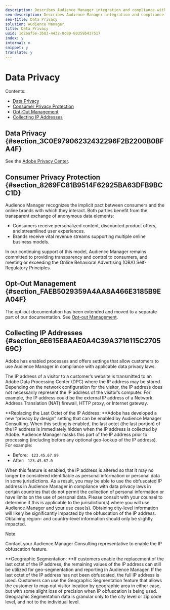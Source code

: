 ```yaml
---
description: Describes Audience Manager integration and compliance with generally accepted best practices related to consumer privacy and opt-out procedures.
seo-description: Describes Audience Manager integration and compliance with generally accepted best practices related to consumer privacy and opt-out procedures.
seo-title: Data Privacy
solution: Audience Manager
title: Data Privacy
uuid: 1d26af5e-3b83-4432-8c89-80359b437517
index: y
internal: n
snippet: y
translate: y
---
```


# Data Privacy

Contents: 

* [ Data Privacy](../../c_am_overview_intro/c_data_security_and_privacy/data_privacy.md#section_3C0E97906232432296F2B2200B0BFA4F)
* [ Consumer Privacy Protection](../../c_am_overview_intro/c_data_security_and_privacy/data_privacy.md#section_8269FC81B9514F62925BA63DFB9BCC1D)
* [ Opt-Out Management](../../c_am_overview_intro/c_data_security_and_privacy/data_privacy.md#section_FAEB5029359A4AA8A466E3185B9EA04F)
* [ Collecting IP Addresses](../../c_am_overview_intro/c_data_security_and_privacy/data_privacy.md#section_6E615E8AAE0A4C39A3716115C270569C)

## Data Privacy {#section_3C0E97906232432296F2B2200B0BFA4F}

See the [ Adobe Privacy Center](http://www.adobe.com/privacy/opt-out.html). 

## Consumer Privacy Protection {#section_8269FC81B9514F62925BA63DFB9BCC1D}

Audience Manager recognizes the implicit pact between consumers and the online brands with which they interact. Both parties benefit from the transparent exchange of anonymous data elements: 


* Consumers receive personalized content, discounted product offers, and streamlined user experiences.
* Brands receive vital revenue streams supporting multiple online business models.


In our continuing support of this model, Audience Manager remains committed to providing transparency and control to consumers, and meeting or exceeding the Online Behavioral Advertising (OBA) Self-Regulatory Principles. 

## Opt-Out Management {#section_FAEB5029359A4AA8A466E3185B9EA04F}

The opt-out documentation has been extended and moved to a separate part of our documentation. See [ Opt-out Management](../../c_am_overview_intro/c_data_security_and_privacy/opt-out-management.md#concept_1EC49431ED7D4012BD930ECF8A6D732F). 

<!-- <p>  </p>
<table id="table_A1FF33B328BD451FAFF6C6B8422F928B"> 
 <tgroup cols="2">
  <colspec colnum="1" colname="col1" colwidth="1.00*" />
  <colspec colnum="2" colname="col2" colwidth="2.74*" />
  <thead> 
   <tr> 
    <th colname="col1" class="entry"> Opt-Out For </th> 
    <th colname="col2" class="entry"> Description </th> 
   </tr>
  </thead> 
  <tbody> 
   <tr> 
    <td colname="col1"> <p>Adobe Experience Cloud </p> </td> 
    <td colname="col2"> <p>The <a href="http://www.adobe.com/privacy/opt-out.html#customeruse" format="http" scope="external"> Your Privacy Choices page</a> provides 1-click features that let you control and opt-out of data collection by the Adobe Experience Cloud advertising solutions (including Audience Manager). Specifically, see the <a href="http://www.adobe.com/privacy/opt-out.html#customeruse" format="http" scope="external"> business customer section</a> of the Privacy Choices page. </p> </td> 
   </tr> 
   <tr> 
    <td colname="col1"> <p>Browsers that do not support third-party cookies </p> </td> 
    <td colname="col2"> <p>See <a href="../../c_features/c_declared_id/declared_id_about.md#concept_CB958007B9DA4251BA724B5607AD9FC3" format="dita" scope="local"> Declared ID Targeting</a>. </p> </td> 
   </tr> 
   <tr> 
    <td colname="col1"> <p>Mobile devices </p> </td> 
    <td colname="col2"> <p>See the opt-out and privacy settings for: </p> <p> 
      <ul id="ul_86EFAB879215403D937B5148C26A41D9"> 
       <li id="li_C0B544E8F4FE473B94A5436D3A60BDB1"><a href="https://marketing.adobe.com/resources/help/en_US/mobile/android/privacy.html" format="https" scope="external"> Android devices</a> </li> 
       <li id="li_26C787BAB729499A9FEDF055E9AB0637"><a href="https://marketing.adobe.com/resources/help/en_US/mobile/ios/privacy.html" format="https" scope="external"> iOS devices</a> </li> 
      </ul> </p> </td> 
   </tr> 
  </tbody> 
 </tgroup> 
</table> -->

## Collecting IP Addresses {#section_6E615E8AAE0A4C39A3716115C270569C}

Adobe has enabled processes and offers settings that allow customers to use Audience Manager in compliance with applicable data privacy laws. 

The IP address of a visitor to a customer’s website is transmitted to an Adobe Data Processing Center (DPC) where the IP address may be stored. Depending on the network configuration for the visitor, the IP address does not necessarily represent the IP address of the visitor’s computer. For example, the IP address could be the external IP address of a Network Address Translation (NAT) firewall, HTTP proxy, or Internet gateway. 

**Replacing the Last Octet of the IP Address: **Adobe has developed a new “privacy by design” setting that can be enabled by Audience Manager Consulting. When this setting is enabled, the last octet (the last portion) of the IP address is immediately hidden when the IP address is collected by Adobe. Audience Manager masks this part of the IP address prior to processing (including before any optional geo-lookup of the IP address). For example: 


* Before: ` 123.45.67.89`
* After: ` 123.45.67.0`


When this feature is enabled, the IP address is altered so that it may no longer be considered identifiable as personal information or personal data in some jurisdictions. As a result, you may be able to use the obfuscated IP address in Audience Manager in compliance with data privacy laws in certain countries that do not permit the collection of personal information or have limits on the use of personal data. Please consult with your counsel to determine if this is applicable to the jurisdiction(s) where you will use Audience Manager and your use case(s). Obtaining city-level information will likely be significantly impacted by the obfuscation of the IP address. Obtaining region- and country-level information should only be slightly impacted. 


>[!NOTE]
>
>Contact your Audience Manager Consulting representative to enable the IP obfuscation feature.



**Geographic Segmentation: **If customers enable the replacement of the last octet of the IP address, the remaining values of the IP address can still be utilized for geo-segmentation and reporting in Audience Manager. If the last octet of the IP address has not been obfuscated, the full IP address is used. Customers can use the Geographic Segmentation feature that allows the customer to map out visitor location by geographic area in either case, but with some slight loss of precision when IP obfuscation is being used. Geographic Segmentation data is granular only to the city level or zip code level, and not to the individual level. 


